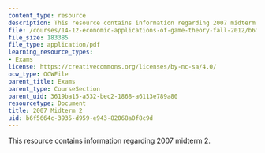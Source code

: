 ```yaml
---
content_type: resource
description: This resource contains information regarding 2007 midterm 2.
file: /courses/14-12-economic-applications-of-game-theory-fall-2012/b6f5664c3935d959e94382068a0f8c9d_MIT14_12F12_midt2_2007.pdf
file_size: 183385
file_type: application/pdf
learning_resource_types:
- Exams
license: https://creativecommons.org/licenses/by-nc-sa/4.0/
ocw_type: OCWFile
parent_title: Exams
parent_type: CourseSection
parent_uid: 3619ba15-a532-bec2-1868-a6113e789a80
resourcetype: Document
title: 2007 Midterm 2
uid: b6f5664c-3935-d959-e943-82068a0f8c9d
---
```

This resource contains information regarding 2007 midterm 2.
